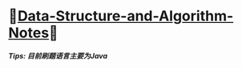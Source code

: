 # 🎉[Data-Structure-and-Algorithm-Notes](https://github.com/raingrain/Data-Structure-and-Algorithm-Notes)🎉

***Tips: 目前刷题语言主要为Java***
